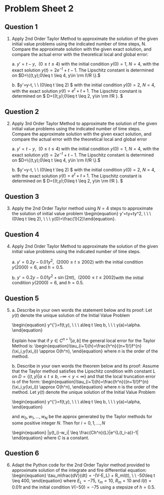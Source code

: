 # Problem Sheet 2

## Question 1

1.  Apply 2nd Order Taylor Method to approximate the solution of the given initial value problems using the indicated number of time steps, N. Compare the approximate solution with the given exact solution, and compare the actual error with the theoretical local and global error:

    a.  $y'=t-y, \ \ (0\leq t \leq 4)$ with the initial condition $y(0)=1$, $N=4$, with the exact solution $y(t)=2e^{-t}+t-1.$ The Lipschitz constant is determined on  $D=\{(t,y);0\leq t \leq 4, y\in \rm I\!R \}.$
    
    b.   $y'=y-t, \ \ (0\leq t \leq 2) $ with the initial condition $y(0)=2,$ $N=4$, with the exact solution   $y(t)=e^{t}+t+1$. The Lipschitz constant is determined on  $ D=\{(t,y);0\leq t \leq 2, y\in \rm I\!R \}. $

## Question 2


2. Apply 3rd Order Taylor Method to approximate the solution of the given initial value problems using the indicated number of time steps. Compare the approximate solution with the given exact solution, and compare the actual error with the theoretical local and global error

     a.  $y'=t-y, \ \ (0\leq t \leq 4)$ with the initial condition $y(0)=1$, $N=4$, with the exact solution $y(t)=2e^{-t}+t-1.$ The Lipschitz constant is determined on  $D=\{(t,y);0\leq t \leq 4, y\in \rm I\!R \}.$
    
    b.   $y'=y-t, \ \ (0\leq t \leq 2) $ with the initial condition $y(0)=2,$ $N=4$, with the exact solution   $y(t)=e^{t}+t+1$. The Lipschitz constant is determined on  $ D=\{(t,y);0\leq t \leq 2, y\in \rm I\!R \}. $

## Question 3

3. Apply the 2nd Order Taylor method using $N=4$ steps to approximate the solution of initial value problem
\begin{equation} y'=ty+ty^2, \ \ \ (0\leq t \leq 2), \ \ \ y(0)=\frac{1}{2}\end{equation}.

## Question 4

4. Apply 2nd Order Taylor Method to approximate the solution of the given initial value problems using the indicated number of time steps.

    a. $y'=0.2y-0.01y^2, \ \ (2000\leq t \leq 2002)$ with the initial condition $y(2000)=6,$ and $h=0.5$.
    
    b. $y'=0.2y-0.01y^2+\sin(2\pi t), \ \ (2000\leq t \leq 2002)$with the initial condition $y(2000)=6,$ and $h=0.5$.
    
## Question 5

5. a.  Describe in your own words the statement below and its proof:
    Let $y(t)$ denote the unique solution of the Initial Value Problem
    
    \begin{equation} y^{'}=f(t,y), \ \ \ a\leq t \leq b, \ \ \ y(a)=\alpha. \end{equation}

    Explain how that if $y \in C^{n+1}[a,b]$ the general local error for the Taylor Method is:
    \begin{equation}\tau_{i+1}(h)=\frac{h^n}{(n+1)!}f^{n}(\xi_i,y(\xi_i)) \approx O(h^n), \end{equation}
    where $n$ is the order of the method.
    
   b.  Describe in your own words the theorem below and its proof:
    Assume that the Taylor method satisfies the Lipschitz condition with constant
    L on $D=\{(t,y)|a\leq t \leq b, -\infty < y < \infty \}$ and that the local truncation error is of the form:
   \begin{equation}\tau_{i+1}(h)=\frac{h^n}{(n+1)!}f^{n}(\xi_i,y(\xi_i)) \approx O(h^n), \end{equation}
    where $n$ is the order of the method.
    Let $y(t)$ denote the unique solution of the Initial Value Problem
    
    \begin{equation} y^{'}=f(t,y), \ \ \ a\leq t \leq b, \ \ \ y(a)=\alpha, \end{equation}
   
    and $w_0,w_1,...,w_N$ be the approx generated by the Taylor methods for some
    positive integer $N$.  Then for $i=0,1,...,N$
    
    \begin{equation} |y(t_i)-w_i| \leq \frac{Ch^n}{L}|e^{L(t_i-a)}-1| \end{equation}
    where $C$ is a constant.

## Question 6

6. Adapt the Python code for the 2nd Order Taylor method provided to approximate solution of the integrate and fire differential equation:
   \begin{equation} \tau_m\frac{dV}{dt} = -(V-E_L) + R_mI(t),  \ \ -50\leq t \leq 400, \end{equation}
    where $E_L = -75$, $\tau_m = 10$,
    $R_m = 10$ and $I(t)=0.01t$
    and the initial condition
    $V(-50) = -75$ using a stepsize of $h=0.5$.
